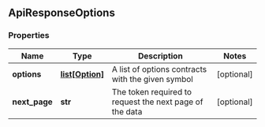 ## ApiResponseOptions

### Properties
Name | Type | Description | Notes
------------ | ------------- | ------------- | -------------
**options** | [**list[Option]**](Option.md) | A list of options contracts with the given symbol | [optional] 
**next_page** | **str** | The token required to request the next page of the data | [optional] 



